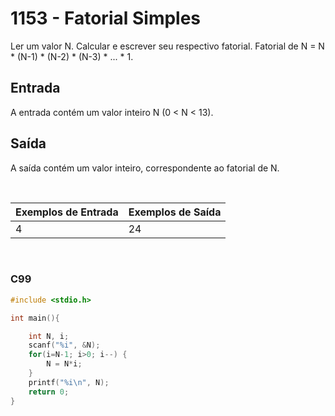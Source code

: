 1153 - Fatorial Simples
=======================

Ler um valor N. Calcular e escrever seu respectivo fatorial. Fatorial de N = N \* (N-1) \* (N-2) \* (N-3) \* ... \* 1.

Entrada
-------

A entrada contém um valor inteiro N (0 < N < 13).

Saída
-----

A saída contém um valor inteiro, correspondente ao fatorial de N.

&nbsp;

| Exemplos de Entrada | Exemplos de Saída    |
|---------------------|----------------------|
| 4                   | 24                   |

&nbsp;

### C99

```c
#include <stdio.h>

int main(){

	int N, i;
	scanf("%i", &N);
	for(i=N-1; i>0; i--) {
		N = N*i;
	}
	printf("%i\n", N);
	return 0;
}
```
